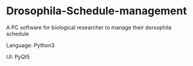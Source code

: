 # Drosophila-Schedule-management
A PC software for biological researcher to manage their dorsophila schedule

Language: Python3

UI: PyQt5
